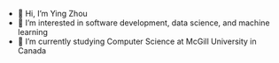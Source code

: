 - 👋 Hi, I’m Ying Zhou
- 👀 I’m interested in software development, data science, and machine learning
- 🌱 I’m currently studying Computer Science at McGill University in Canada

<!---
yinggzz/yinggzz is a ✨ special ✨ repository because its `README.md` (this file) appears on your GitHub profile.
You can click the Preview link to take a look at your changes.
--->
